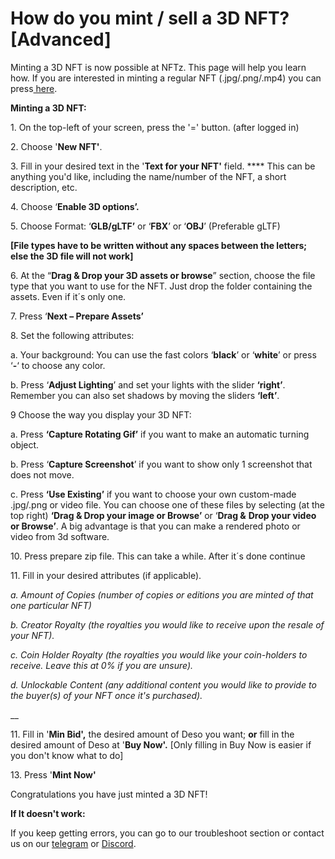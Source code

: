 # How do you mint / sell a 3D NFT? \[Advanced]

Minting a 3D NFT is now possible at NFTz. This page will help you learn how. If you are interested in minting a regular NFT (.jpg/.png/.mp4) you can press[ here](../nft/selling-nft-intro/how-do-you-mint-sell-an-nft.md).&#x20;



**Minting a 3D NFT:**

1\. On the top-left of your screen, press the '=' button. (after logged in)

2\. Choose '**New NFT'**.

3\. Fill in your desired text in the '**Text for your NFT'** field. **** This can be anything you'd like, including the name/number of the NFT, a short description, etc.

4\. Choose ‘**Enable 3D options’.**

5\. Choose Format: ‘**GLB/gLTF’** or ‘**FBX**’ or ‘**OBJ**’ (Preferable gLTF)

**\[File types have to be written without any spaces between the letters; else the 3D file will not work]**



6\. At the “**Drag & Drop your 3D assets or browse**” section, choose the file type that you want to use for the NFT. Just drop the folder containing the assets. Even if it´s only one.

7\. Press ‘**Next – Prepare Assets’**

8\. Set the following attributes:

a.  Your background: You can use the fast colors ‘**black**’ or ‘**white**’ or press ‘**-**‘ to choose any color.

b. Press ‘**Adjust Lighting**’ and set your lights with the slider **‘right’**. Remember you can also set shadows by moving the sliders **‘left’**.

&#x20;

9 Choose the way you display your 3D NFT:

a. Press **‘Capture Rotating Gif’** if you want to make an automatic turning object.

b. Press ‘**Capture Screenshot**’ if you want to show only 1 screenshot that does not move.

c. Press **‘Use Existing’** if you want to choose your own custom-made .jpg/.png or video file. You can choose one of these files by selecting (at the top right) **‘Drag & Drop your image or Browse’** or ‘**Drag &** **Drop your video or Browse’**. A big advantage is that you can make a rendered photo or video from 3d software.

10\. Press prepare zip file. This can take a while. After it´s done continue

&#x20;

11\. Fill in your desired attributes (if applicable).

_a. Amount of Copies (number of copies or editions you are minted of that one particular NFT)_

_b. Creator Royalty (the royalties you would like to receive upon the resale of your NFT)._

_c. Coin Holder Royalty (the royalties you would like your coin-holders to receive. Leave this at 0% if you are unsure)._

_d. Unlockable Content (any additional content you would like to provide to the buyer(s) of your NFT once it's purchased)._

__

11\. Fill in '**Min Bid',** the desired amount of Deso you want; **or** fill in the desired amount of Deso at '**Buy Now'.** \[Only filling in Buy Now is easier if you don't know what to do]

13\. Press '**Mint Now'**

Congratulations you have just minted a 3D NFT!

&#x20;



**If It doesn't work:**

If you keep getting errors, you can go to our troubleshoot section or contact us on our [telegram](https://t.me/+qdNeX8CYB\_swZTQx) or [Discord](https://discord.gg/jQ34WMMZce).
